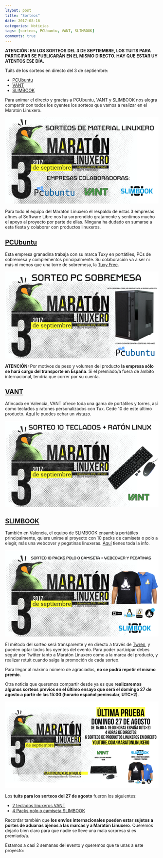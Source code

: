 ```yaml
---
layout: post
title: "Sorteos"
date: 2017-08-16
categories: Noticias
tags: [sorteos, PCUbuntu, VANT, SLIMBOOK]
comments: true
---
```

**ATENCIÓN: EN LOS SORTEOS DEL 3 DE SEPTIEMBRE, LOS TUITS PARA PARTICIPAR SE PUBLICARÁN EN EL MISMO DIRECTO. HAY QUE ESTAR UY ATENTOS ESE DÍA.**

Tuits de los sorteos en directo del 3 de septiembre:
* [PCUbuntu](https://twitter.com/maratonlinuxero/status/904313106750468097)
* [VANT](https://twitter.com/maratonlinuxero/status/904313394261618688)
* [SLIMBOOK](https://twitter.com/maratonlinuxero/status/904313665977024512)

Para animar el directo y gracias a [PCUbuntu](https://www.pcubuntu.es), [VANT](http://www.vantpc.es) y [SLIMBOOK](https://slimbook.es/) nos alegra compartir con todos los oyentes los sorteos que vamos a realizar en el Maratón Linuxero.

![#Sorteo1](/images/Sorteos.png)

Para todo el equipo del Maratón Linuxero el respaldo de estas 3 empresas afines al Software Libre nos ha sorprendido gratamente y sentimos mucho el apoyo al proyecto por parte de ellas. Ninguna ha dudado en sumarse a esta fiesta y colaborar con productos linuxeros.

[PCUbuntu](https://www.pcubuntu.es)
-----------------------------------
Esta empresa granadina trabaja con su marca Tuxy en portátiles, PCs de sobremesa y complementos principalmente. Su colaboración va a ser ni más ni menos que una torre de sobremesa, la [Tuxy Free](https://www.pcubuntu.es/pcubuntu/5900246/tuxy-free.html).

![#Sorteo2](/images/Sorteo%20pcubuntu.png)

**ATENCIÓN:** Por motivos de peso y volumen del producto **la empresa sólo se hará cargo del transporte en España**. Si el premiado/a fuera de ámbito internacional, tendría que correr por su cuenta.

[VANT](http://www.vantpc.es)
----------------------------
Afincada en Valencia, VANT ofrece toda una gama de portátiles y torres, así como teclados y ratones personalizados con Tux. Cede 10 de este último producto. [Aquí](http://www.vantpc.es/producto/kit-tecladoraton-edicion-linux) le puedes echar un vistazo.

![#Sorteo3](/images/Sorteo%20vant.png)

[SLIMBOOK](https://slimbook.es/)
--------------------------------
También en Valencia, el equipo de SLIMBOOK ensambla portátiles principalmente, quiere unirse al proyecto con 10 packs de camiseta o polo a elegir, más una webcover y pegatinas linuxeras. [Aquí](https://slimbook.es/pedidos/pegatinas) tienes toda la info.

![#Sorteo4](/images/Sorteo%20slimbook.png)

El método del sorteo será transparente y en directo a través de [Twren](https://twren.ch/), y pueden optar todos los oyentes del evento. Para poder participar debes seguir por Twitter tanto a Maratón Linuxero como a la marca del producto, y realizar retuit cuando salga la promoción de cada sorteo.

Para llegar al máximo número de agraciados, **no se podrá repetir el mismo premio**.

Otra noticia que queremos compartir desde ya es que **realizaremos algunos sorteos previos en el último ensayo que será el domingo 27 de agosto a partir de las 15:00 (horario español peninsular, UTC+2)**.

![#Sorteo5](/images/cartel27.png)

Los **tuits para los sorteos del 27 de agosto** fueron los siguientes:
* [2 teclados linuxeros VANT](https://twitter.com/maratonlinuxero/status/899508882170621952)
* [4 Packs polo o camiseta SLIMBOOK](https://twitter.com/maratonlinuxero/status/899509404680298497)

Recordar también que **los envíos internacionales pueden estar sujetos a portes de aduanas ajenos a las marcas y a Maratón Linuxero**. Queremos dejarlo bien claro para que nadie se lleve una mala sorpresa si es premiado/a.


Estamos a casi 2 semanas del evento y queremos que te unas a este proyecto:
